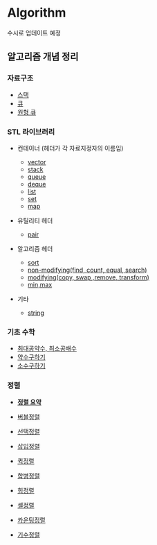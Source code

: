 # Algorithm
수시로 업데이트 예정

## 알고리즘 개념 정리

### 자료구조

- [스택](./algorithm_concept_note/stack.md)
- [큐](./algorithm_concept_note/Queue.md)
- [원형 큐](./algorithm_concept_note/circular_queue.md)

### STL 라이브러리

* 컨테이너 (헤더가 각 자료지정자의 이름임)
  * [vector](./algorithm_concept_note/STL-Vector.md)  
  * [stack](./algorithm_concept_note/STL-stack.md)  
  * [queue](./algorithm_concept_note/STL-Queue.md)  
  * [deque](./algorithm_concept_note/STL-Deque.md)   
  * [list](./algorithm_concept_note/STL-list.md)  
  * [set](./algorithm_concept_note/STL-set.md)  
  * [map](./algorithm_concept_note/STL-map.md)  
 * 유틸리티 헤더
   
   * [pair](./algorithm_concept_note/STL-pair.md)  
* 알고리즘 헤더
  * [sort](./algorithm_concept_note/STL-sort.md)  
  * [non-modifying(find, count, equal, search)](./algorithm_concept_note/STL-non-modifying.md)  
  * [modifying(copy, swap ,remove, transform)](./algorithm_concept_note/STL-modifying.md)  
  * [min,max](./algorithm_concept_note/STL-min,max.md)  
* 기타
  * [string](./algorithm_concept_note/STL-string.md)  
  
  




### 기초 수학
* [최대공약수, 최소공배수](./algorithm_concept_note/최대공약수,최소공배수.md)  
* [약수구하기](./algorithm_concept_note/약수구하기.md)  
* [소수구하기](./algorithm_concept_note/소수구하기.md)  

### 정렬
* [**정렬 요약**](./algorithm_concept_note/img/정렬정리.png)  

* [버블정렬](./algorithm_concept_note/Bubble_sort.md)
* [선택정렬](./algorithm_concept_note/selection_sort.md)
* [삽입정렬](./algorithm_concept_note/Insertion_sort.md)
* [퀵정렬](./algorithm_concept_note/quick_sort.md)
* [합병정렬](./algorithm_concept_note/merge_sort.md)
* [힙정렬]()
* [셸정렬]()
* [카운팅정렬]()
* [기수정렬]()
